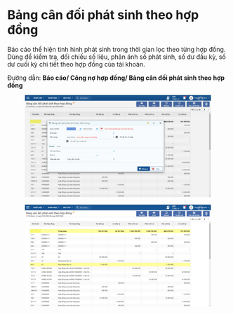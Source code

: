 # Bảng cân đối phát sinh theo hợp đồng

Báo cáo thể hiện tình hình phát sinh trong thời gian lọc theo từng hợp đồng. Dùng để kiểm tra, đối chiếu số liệu, phản ánh số phát sinh, số dư đầu kỳ, số dư cuối kỳ chi tiết theo hợp đồng của tài khoản.

Đường dẫn: **Báo cáo/ Công nợ hợp đồng/ Bảng cân đối phát sinh theo hợp đồng**

<figure><img src="../../../.gitbook/assets/Bảng cân đối phát sinh theo hợp đồng.png" alt=""><figcaption></figcaption></figure>

<figure><img src="../../../.gitbook/assets/image (23).png" alt=""><figcaption></figcaption></figure>
